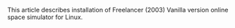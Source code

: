 This article describes installation of Freelancer (2003) Vanilla version online space simulator for Linux. 
